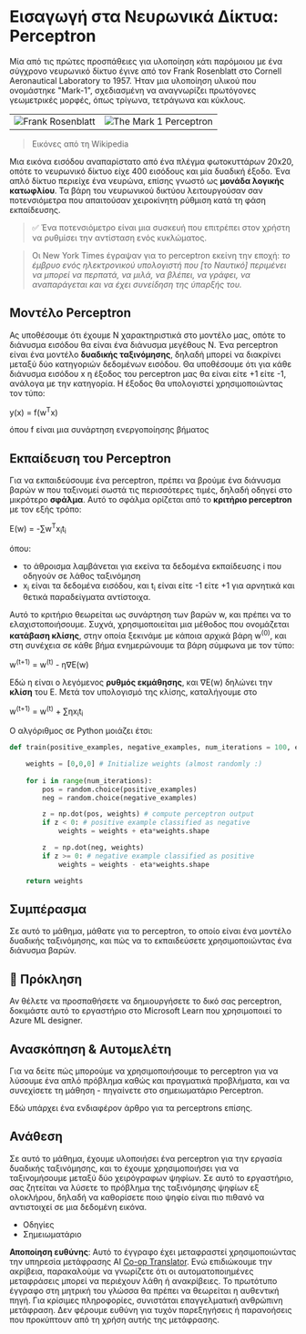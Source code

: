 <!--
CO_OP_TRANSLATOR_METADATA:
{
  "original_hash": "59021c5f419d3feda19075910a74280a",
  "translation_date": "2025-05-20T02:36:26+00:00",
  "source_file": "15-rag-and-vector-databases/data/perceptron.md",
  "language_code": "el"
}
-->
# Εισαγωγή στα Νευρωνικά Δίκτυα: Perceptron

Μία από τις πρώτες προσπάθειες για υλοποίηση κάτι παρόμοιου με ένα σύγχρονο νευρωνικό δίκτυο έγινε από τον Frank Rosenblatt στο Cornell Aeronautical Laboratory το 1957. Ήταν μια υλοποίηση υλικού που ονομάστηκε "Mark-1", σχεδιασμένη να αναγνωρίζει πρωτόγονες γεωμετρικές μορφές, όπως τρίγωνα, τετράγωνα και κύκλους.

|      |      |
|--------------|-----------|
|<img src='images/Rosenblatt-wikipedia.jpg' alt='Frank Rosenblatt'/> | <img src='images/Mark_I_perceptron_wikipedia.jpg' alt='The Mark 1 Perceptron' />|

> Εικόνες από τη Wikipedia

Μια εικόνα εισόδου αναπαρίστατο από ένα πλέγμα φωτοκυττάρων 20x20, οπότε το νευρωνικό δίκτυο είχε 400 εισόδους και μία δυαδική έξοδο. Ένα απλό δίκτυο περιείχε ένα νευρώνα, επίσης γνωστό ως **μονάδα λογικής κατωφλίου**. Τα βάρη του νευρωνικού δικτύου λειτουργούσαν σαν ποτενσιόμετρα που απαιτούσαν χειροκίνητη ρύθμιση κατά τη φάση εκπαίδευσης.

> ✅ Ένα ποτενσιόμετρο είναι μια συσκευή που επιτρέπει στον χρήστη να ρυθμίσει την αντίσταση ενός κυκλώματος.

> Οι New York Times έγραψαν για το perceptron εκείνη την εποχή: *το έμβρυο ενός ηλεκτρονικού υπολογιστή που [το Ναυτικό] περιμένει να μπορεί να περπατά, να μιλά, να βλέπει, να γράφει, να αναπαράγεται και να έχει συνείδηση της ύπαρξής του.*

## Μοντέλο Perceptron

Ας υποθέσουμε ότι έχουμε N χαρακτηριστικά στο μοντέλο μας, οπότε το διάνυσμα εισόδου θα είναι ένα διάνυσμα μεγέθους N. Ένα perceptron είναι ένα μοντέλο **δυαδικής ταξινόμησης**, δηλαδή μπορεί να διακρίνει μεταξύ δύο κατηγοριών δεδομένων εισόδου. Θα υποθέσουμε ότι για κάθε διάνυσμα εισόδου x η έξοδος του perceptron μας θα είναι είτε +1 είτε -1, ανάλογα με την κατηγορία. Η έξοδος θα υπολογιστεί χρησιμοποιώντας τον τύπο:

y(x) = f(w<sup>T</sup>x)

όπου f είναι μια συνάρτηση ενεργοποίησης βήματος

## Εκπαίδευση του Perceptron

Για να εκπαιδεύσουμε ένα perceptron, πρέπει να βρούμε ένα διάνυσμα βαρών w που ταξινομεί σωστά τις περισσότερες τιμές, δηλαδή οδηγεί στο μικρότερο **σφάλμα**. Αυτό το σφάλμα ορίζεται από το **κριτήριο perceptron** με τον εξής τρόπο:

E(w) = -∑w<sup>T</sup>x<sub>i</sub>t<sub>i</sub>

όπου:

* το άθροισμα λαμβάνεται για εκείνα τα δεδομένα εκπαίδευσης i που οδηγούν σε λάθος ταξινόμηση
* x<sub>i</sub> είναι τα δεδομένα εισόδου, και t<sub>i</sub> είναι είτε -1 είτε +1 για αρνητικά και θετικά παραδείγματα αντίστοιχα.

Αυτό το κριτήριο θεωρείται ως συνάρτηση των βαρών w, και πρέπει να το ελαχιστοποιήσουμε. Συχνά, χρησιμοποιείται μια μέθοδος που ονομάζεται **κατάβαση κλίσης**, στην οποία ξεκινάμε με κάποια αρχικά βάρη w<sup>(0)</sup>, και στη συνέχεια σε κάθε βήμα ενημερώνουμε τα βάρη σύμφωνα με τον τύπο:

w<sup>(t+1)</sup> = w<sup>(t)</sup> - η∇E(w)

Εδώ η είναι ο λεγόμενος **ρυθμός εκμάθησης**, και ∇E(w) δηλώνει την **κλίση** του E. Μετά τον υπολογισμό της κλίσης, καταλήγουμε στο

w<sup>(t+1)</sup> = w<sup>(t)</sup> + ∑ηx<sub>i</sub>t<sub>i</sub>

Ο αλγόριθμος σε Python μοιάζει έτσι:

```python
def train(positive_examples, negative_examples, num_iterations = 100, eta = 1):

    weights = [0,0,0] # Initialize weights (almost randomly :)
        
    for i in range(num_iterations):
        pos = random.choice(positive_examples)
        neg = random.choice(negative_examples)

        z = np.dot(pos, weights) # compute perceptron output
        if z < 0: # positive example classified as negative
            weights = weights + eta*weights.shape

        z  = np.dot(neg, weights)
        if z >= 0: # negative example classified as positive
            weights = weights - eta*weights.shape

    return weights
```

## Συμπέρασμα

Σε αυτό το μάθημα, μάθατε για το perceptron, το οποίο είναι ένα μοντέλο δυαδικής ταξινόμησης, και πώς να το εκπαιδεύσετε χρησιμοποιώντας ένα διάνυσμα βαρών.

## 🚀 Πρόκληση

Αν θέλετε να προσπαθήσετε να δημιουργήσετε το δικό σας perceptron, δοκιμάστε αυτό το εργαστήριο στο Microsoft Learn που χρησιμοποιεί το Azure ML designer.

## Ανασκόπηση & Αυτομελέτη

Για να δείτε πώς μπορούμε να χρησιμοποιήσουμε το perceptron για να λύσουμε ένα απλό πρόβλημα καθώς και πραγματικά προβλήματα, και να συνεχίσετε τη μάθηση - πηγαίνετε στο σημειωματάριο Perceptron.

Εδώ υπάρχει ένα ενδιαφέρον άρθρο για τα perceptrons επίσης.

## Ανάθεση

Σε αυτό το μάθημα, έχουμε υλοποιήσει ένα perceptron για την εργασία δυαδικής ταξινόμησης, και το έχουμε χρησιμοποιήσει για να ταξινομήσουμε μεταξύ δύο χειρόγραφων ψηφίων. Σε αυτό το εργαστήριο, σας ζητείται να λύσετε το πρόβλημα της ταξινόμησης ψηφίων εξ ολοκλήρου, δηλαδή να καθορίσετε ποιο ψηφίο είναι πιο πιθανό να αντιστοιχεί σε μια δεδομένη εικόνα.

* Οδηγίες
* Σημειωματάριο

**Αποποίηση ευθύνης**: 
Αυτό το έγγραφο έχει μεταφραστεί χρησιμοποιώντας την υπηρεσία μετάφρασης AI [Co-op Translator](https://github.com/Azure/co-op-translator). Ενώ επιδιώκουμε την ακρίβεια, παρακαλούμε να γνωρίζετε ότι οι αυτοματοποιημένες μεταφράσεις μπορεί να περιέχουν λάθη ή ανακρίβειες. Το πρωτότυπο έγγραφο στη μητρική του γλώσσα θα πρέπει να θεωρείται η αυθεντική πηγή. Για κρίσιμες πληροφορίες, συνιστάται επαγγελματική ανθρώπινη μετάφραση. Δεν φέρουμε ευθύνη για τυχόν παρεξηγήσεις ή παρανοήσεις που προκύπτουν από τη χρήση αυτής της μετάφρασης.
